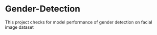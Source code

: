 # Gender-Detection
This project checks for model performance of gender detection on facial image dataset
